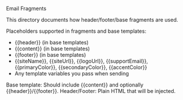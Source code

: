 Email Fragments

This directory documents how header/footer/base fragments are used.

Placeholders supported in fragments and base templates:
- {{header}} (in base templates)
- {{content}} (in base templates)
- {{footer}} (in base templates)
- {{siteName}}, {{siteUrl}}, {{logoUrl}}, {{supportEmail}}, {{primaryColor}}, {{secondaryColor}}, {{accentColor}}
- Any template variables you pass when sending

Base template: Should include {{content}} and optionally {{header}}/{{footer}}.
Header/Footer: Plain HTML that will be injected.

